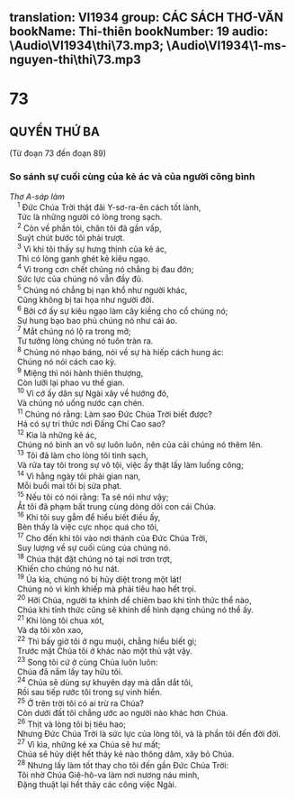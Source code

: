 translation: VI1934
group: CÁC SÁCH THƠ-VĂN
bookName: Thi-thiên 
bookNumber: 19
audio: \Audio\VI1934\thi\73.mp3; \Audio\VI1934\1-ms-nguyen-thi\thi\73.mp3
-------

<div class="title"><h1>73</h1><h2>QUYỂN THỨ BA</h2><p>(Từ đoạn 73 đến đoạn 89)</p><h3>So sánh sự cuối cùng của kẻ ác và của người công bình</h3><i>Thơ A-sáp làm</i></div>
<span class="verse thi_73_1"> <sup>1</sup> Đức Chúa Trời thật đãi Y-sơ-ra-ên cách tốt lành, <br/> Tức là những người có lòng trong sạch. <br/></span>
<span class="verse thi_73_2"> <sup>2</sup> Còn về phần tôi, chân tôi đã gần vấp, <br/> Suýt chút bước tôi phải trượt. <br/></span>
<span class="verse thi_73_3"> <sup>3</sup> Vì khi tôi thấy sự hưng thịnh của kẻ ác, <br/> Thì có lòng ganh ghét kẻ kiêu ngạo. <br/></span>
<span class="verse thi_73_4"> <sup>4</sup> Vì trong cơn chết chúng nó chẳng bị đau đớn; <br/> Sức lực của chúng nó vẫn đầy đủ. <br/></span>
<span class="verse thi_73_5"> <sup>5</sup> Chúng nó chẳng bị nạn khổ như người khác, <br/> Cũng không bị tai họa như người đời. <br/></span>
<span class="verse thi_73_6"> <sup>6</sup> Bởi cớ ấy sự kiêu ngạo làm cây kiềng cho cổ chúng nó; <br/> Sự hung bạo bao phủ chúng nó như cái áo. <br/></span>
<span class="verse thi_73_7"> <sup>7</sup> Mắt chúng nó lộ ra trong mỡ; <br/> Tư tưởng lòng chúng nó tuôn tràn ra. <br/></span>
<span class="verse thi_73_8"> <sup>8</sup> Chúng nó nhạo báng, nói về sự hà hiếp cách hung ác: <br/> Chúng nó nói cách cao kỳ. <br/></span>
<span class="verse thi_73_9"> <sup>9</sup> Miệng thì nói hành thiên thượng, <br/> Còn lưỡi lại phao vu thế gian. <br/></span>
<span class="verse thi_73_10"> <sup>10</sup> Vì cớ ấy dân sự Ngài xây về hướng đó, <br/> Và chúng nó uống nước cạn chén. <br/></span>
<span class="verse thi_73_11"> <sup>11</sup> Chúng nó rằng: Làm sao Đức Chúa Trời biết được? <br/> Há có sự tri thức nơi Đấng Chí Cao sao? <br/></span>
<span class="verse thi_73_12"> <sup>12</sup> Kìa là những kẻ ác, <br/> Chúng nó bình an vô sự luôn luôn, nên của cải chúng nó thêm lên. <br/></span>
<span class="verse thi_73_13"> <sup>13</sup> Tôi đã làm cho lòng tôi tinh sạch, <br/> Và rửa tay tôi trong sự vô tội, việc ấy thật lấy làm luống công; <br/></span>
<span class="verse thi_73_14"> <sup>14</sup> Vì hằng ngày tôi phải gian nan, <br/> Mỗi buổi mai tôi bị sửa phạt. <br/></span>
<span class="verse thi_73_15"> <sup>15</sup> Nếu tôi có nói rằng: Ta sẽ nói như vậy; <br/> Ắt tôi đã phạm bất trung cùng dòng dõi con cái Chúa. <br/></span>
<span class="verse thi_73_16"> <sup>16</sup> Khi tôi suy gẫm để hiểu biết điều ấy, <br/> Bèn thấy là việc cực nhọc quá cho tôi, <br/></span>
<span class="verse thi_73_17"> <sup>17</sup> Cho đến khi tôi vào nơi thánh của Đức Chúa Trời, <br/> Suy lượng về sự cuối cùng của chúng nó. <br/></span>
<span class="verse thi_73_18"> <sup>18</sup> Chúa thật đặt chúng nó tại nơi trơn trợt, <br/> Khiến cho chúng nó hư nát. <br/></span>
<span class="verse thi_73_19"> <sup>19</sup> Ủa kìa, chúng nó bị hủy diệt trong một lát! <br/> Chúng nó vì kinh khiếp mà phải tiêu hao hết trọi. <br/></span>
<span class="verse thi_73_20"> <sup>20</sup> Hỡi Chúa, người ta khinh dể chiêm bao khi tỉnh thức thể nào, <br/> Chúa khi tỉnh thức cũng sẽ khinh dể hình dạng chúng nó thể ấy. <br/></span>
<span class="verse thi_73_21"> <sup>21</sup> Khi lòng tôi chua xót, <br/> Và dạ tôi xôn xao, <br/></span>
<span class="verse thi_73_22"> <sup>22</sup> Thì bấy giờ tôi ở ngu muội, chẳng hiểu biết gì; <br/> Trước mặt Chúa tôi ở khác nào một thú vật vậy. <br/></span>
<span class="verse thi_73_23"> <sup>23</sup> Song tôi cứ ở cùng Chúa luôn luôn: <br/> Chúa đã nắm lấy tay hữu tôi. <br/></span>
<span class="verse thi_73_24"> <sup>24</sup> Chúa sẽ dùng sự khuyên dạy mà dẫn dắt tôi, <br/> Rồi sau tiếp rước tôi trong sự vinh hiển. <br/></span>
<span class="verse thi_73_25"> <sup>25</sup> Ở trên trời tôi có ai trừ ra Chúa? <br/> Còn dưới đất tôi chẳng ước ao người nào khác hơn Chúa. <br/></span>
<span class="verse thi_73_26"> <sup>26</sup> Thịt và lòng tôi bị tiêu hao; <br/> Nhưng Đức Chúa Trời là sức lực của lòng tôi, và là phần tôi đến đời đời. <br/></span>
<span class="verse thi_73_27"> <sup>27</sup> Vì kìa, những kẻ xa Chúa sẽ hư mất; <br/> Chúa sẽ hủy diệt hết thảy kẻ nào thông dâm, xây bỏ Chúa. <br/></span>
<span class="verse thi_73_28"> <sup>28</sup> Nhưng lấy làm tốt thay cho tôi đến gần Đức Chúa Trời: <br/> Tôi nhờ Chúa Giê-hô-va làm nơi nương náu mình, <br/> Đặng thuật lại hết thảy các công việc Ngài. <br/></span>
